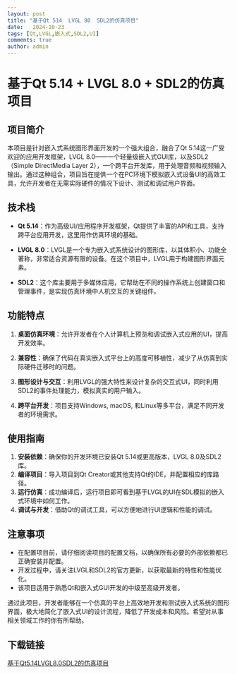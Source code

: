 ```yaml
---
layout: post
title: "基于Qt 514  LVGL 80  SDL2的仿真项目"
date:   2024-10-23
tags: [Qt,LVGL,嵌入式,SDL2,UI]
comments: true
author: admin
---
```

# 基于Qt 5.14 + LVGL 8.0 + SDL2的仿真项目

## 项目简介

本项目是针对嵌入式系统图形界面开发的一个强大组合，融合了Qt 5.14这一广受欢迎的应用开发框架，LVGL 8.0——一个轻量级嵌入式GUI库，以及SDL2（Simple DirectMedia Layer 2），一个跨平台开发库，用于处理音频和视频输入输出。通过这种组合，项目旨在提供一个在PC环境下模拟嵌入式设备UI的高效工具，允许开发者在无需实际硬件的情况下设计、测试和调试用户界面。

## 技术栈

- **Qt 5.14**：作为高级UI/应用程序开发框架，Qt提供了丰富的API和工具，支持跨平台应用开发，这里用作仿真环境的基础。
  
- **LVGL 8.0**：LVGL是一个专为嵌入式系统设计的图形库，以其体积小、功能全著称，非常适合资源有限的设备。在这个项目中，LVGL用于构建图形界面元素。

- **SDL2**：这个库主要用于多媒体应用，它帮助在不同的操作系统上创建窗口和管理事件，是实现仿真环境中人机交互的关键组件。

## 功能特点

1. **桌面仿真环境**：允许开发者在个人计算机上预览和调试嵌入式应用的UI，提高开发效率。
   
2. **兼容性**：确保了代码在真实嵌入式平台上的高度可移植性，减少了从仿真到实际硬件迁移时的问题。
   
3. **图形设计与交互**：利用LVGL的强大特性来设计复杂的交互式UI，同时利用SDL2的事件处理能力，模拟真实的用户输入。

4. **跨平台开发**：项目支持Windows, macOS, 和Linux等多平台，满足不同开发者的环境需求。

## 使用指南

1. **安装依赖**：确保你的开发环境已安装Qt 5.14或更高版本，LVGL 8.0及SDL2库。
2. **编译项目**：导入项目到Qt Creator或其他支持Qt的IDE，并配置相应的库路径。
3. **运行仿真**：成功编译后，运行项目即可看到基于LVGL的UI在SDL模拟的嵌入式环境中如何工作。
4. **调试与开发**：借助Qt的调试工具，可以方便地进行UI逻辑和性能的调试。

## 注意事项

- 在配置项目前，请仔细阅读项目的配置文档，以确保所有必要的外部依赖都已正确安装并配置。
- 开发过程中，请关注LVGL和SDL2的官方更新，以获取最新的特性和性能优化。
- 该项目适用于熟悉Qt和嵌入式GUI开发的中级至高级开发者。

通过此项目，开发者能够在一个仿真的平台上高效地开发和测试嵌入式系统的图形界面，极大地简化了嵌入式UI的设计流程，降低了开发成本和风险。希望对从事相关领域工作的你有所帮助。

## 下载链接

[基于Qt5.14LVGL8.0SDL2的仿真项目](https://pan.quark.cn/s/b7ce0dac20e9)